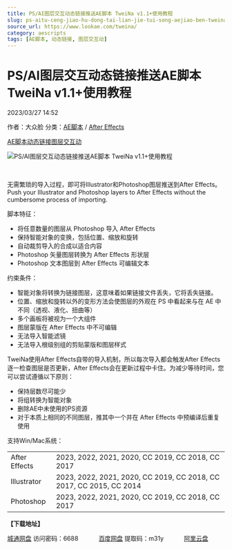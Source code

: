```yaml
---
title: PS/AI图层交互动态链接推送AE脚本 TweiNa v1.1+使用教程
slug: ps-aitu-ceng-jiao-hu-dong-tai-lian-jie-tui-song-aejiao-ben-tweina-v1-1-shi-yong-jiao-cheng
source_url: https://www.lookae.com/tweina/
category: aescripts
tags: [AE脚本, 动态链接, 图层交互动]
---
```

# PS/AI图层交互动态链接推送AE脚本 TweiNa v1.1+使用教程

2023/03/27 14:52

作者：大众脸
分类：[AE脚本](https://www.lookae.com/after-effects/aescripts/) / [After Effects](https://www.lookae.com/after-effects/)

[AE脚本](https://www.lookae.com/tag/ae%e8%84%9a%e6%9c%ac/)[动态链接](https://www.lookae.com/tag/%e5%8a%a8%e6%80%81%e9%93%be%e6%8e%a5/)[图层交互动](https://www.lookae.com/tag/%e5%9b%be%e5%b1%82%e4%ba%a4%e4%ba%92%e5%8a%a8/)

![PS/AI图层交互动态链接推送AE脚本 TweiNa v1.1+使用教程](https://www.lookae.com/wp-content/uploads/2023/03/TweiNa.jpg "PS/AI图层交互动态链接推送AE脚本 TweiNa v1.1+使用教程-LookAE.com")

[﻿﻿﻿](https://cloud.video.taobao.com//play/u/705956171/p/1/e/6/t/1/403890735241.mp4)

无需繁琐的导入过程，即可将Illustrator和Photoshop图层推送到After Effects。Push your Illustrator and Photoshop layers to After Effects without the cumbersome process of importing.

脚本特征：

* 将任意数量的图层从 Photoshop 导入 After Effects
* 保持智能对象的变换，包括位置、缩放和旋转
* 自动裁剪导入的合成以适合内容
* Photoshop 矢量图层转换为 After Effects 形状层
* Photoshop 文本图层到 After Effects 可编辑文本

约束条件：

* 智能对象将转换为链接图层，这意味着如果链接文件丢失，它将丢失链接。
* 位置、缩放和旋转以外的变形方法会使图层的外观在 PS 中看起来与在 AE 中不同（透视、液化、扭曲等）
* 多个画板将被视为一个大组件
* 图层蒙版在 After Effects 中不可编辑
* 无法导入智能滤镜
* 无法导入根级别组的剪贴蒙版和图层样式

TweiNa使用After Effects自带的导入机制，所以每次导入都会触发After Effects逐一检查图层是否更新，After Effects会在更新过程中卡住。为减少等待时间，您可以尝试遵循以下原则：

* 保持层数尽可能少
* 将组转换为智能对象
* 删除AE中未使用的PS资源
* 对于本质上相同的不同图层，推其中一个并在 After Effects 中预编译后重复使用

支持Win/Mac系统：

|  |  |
| --- | --- |
| After Effects | 2023, 2022, 2021, 2020, CC 2019, CC 2018, CC 2017 |
| Illustrator | 2023, 2022, 2021, 2020, CC 2019, CC 2018, CC 2017, CC 2015, CC 2014 |
| Photoshop | 2023, 2022, 2021, 2020, CC 2019, CC 2018, CC 2017 |

**【下载地址】**

[城通网盘](https://url70.ctfile.com/f/2827370-832705353-d14443?p=4431) 访问密码：6688            [百度网盘](https://pan.baidu.com/s/1bNkLpVe7vxef86Xtp4VI8A?pwd=m31y) 提取码：m31y            [阿里云盘](https://www.aliyundrive.com/s/dpKRWpU4nje)
